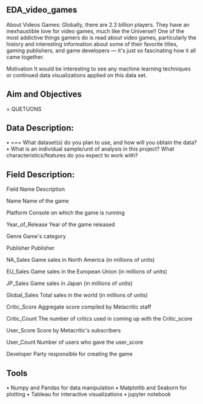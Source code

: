 ## EDA_video_games

About Videos Games:
Globally, there are 2.3 billion players. They have an inexhaustible love for video games, much like the Universe!! One of the most addictive things gamers do is read about video games, particularly the history and interesting information about some of their favorite titles, gaming publishers, and game developers — it's just so fascinating how it all came together.

Motivation
It would be interesting to see any machine learning techniques or continued data visualizations applied on this data set.


## Aim and Objectives
= QUETUONS

## Data Description:
•	=== What dataset(s) do you plan to use, and how will you obtain the data?
•	What is an individual sample/unit of analysis in this project? What characteristics/features do you expect to work with?


## Field Description:


Field Name                           Description
 
 Name                                Name of the game

 Platform	                     Console on which the game is running

Year_of_Release                      Year of the game released

Genre                                Game's category

Publisher                            Publisher

NA_Sales	                     Game sales in North America (in millions of units)

EU_Sales	                     Game sales in the European Union (in millions of units)

JP_Sales	                     Game sales in Japan (in millions of units)

Global_Sales	                     Total sales in the world (in millions of units)

Critic_Score                         Aggregate score compiled by Metacritic staff

Critic_Count                         The number of critics used in coming up with the Critic_score

User_Score                           Score by Metacritic's subscribers

User_Count	                     Number of users who gave the user_score

Developer	                    Party responsible for creating the game



## Tools

•	Numpy and Pandas for data manipulation
•	Matplotlib and Seaborn for plotting
•	Tableau for interactive visualizations
•	jupyter notebook
